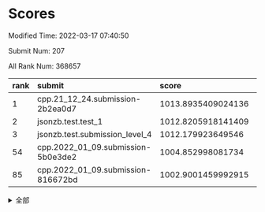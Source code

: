 # Scores

Modified Time: 2022-03-17 07:40:50

Submit Num: 207

All Rank Num: 368657

| rank |               submit               |       score        |       sigma        | pk_num |
| :--- | :--------------------------------- | :----------------- | :----------------- | :----- |
| 1    | cpp.21_12_24.submission-2b2ea0d7   | 1013.8935409024136 | 0.8073843110058773 | 7127   |
| 2    | jsonzb.test.test_1                 | 1012.8205918141409 | 0.8263478276436762 | 7122   |
| 3    | jsonzb.test.submission_level_4     | 1012.179923649546  | 0.7887057685711282 | 7129   |
| 54   | cpp.2022_01_09.submission-5b0e3de2 | 1004.852998081734  | 0.7243638502711358 | 7123   |
| 85   | cpp.2022_01_09.submission-816672bd | 1002.9001459992915 | 0.7155313604161764 | 7123   |


<details>
<summary>全部</summary>

| rank |                 submit                 |       score        |       sigma        | pk_num |
| :--- | :------------------------------------- | :----------------- | :----------------- | :----- |
| 1    | cpp.21_12_24.submission-2b2ea0d7       | 1013.8935409024136 | 0.8073843110058773 | 7127   |
| 2    | jsonzb.test.test_1                     | 1012.8205918141409 | 0.8263478276436762 | 7122   |
| 3    | jsonzb.test.submission_level_4         | 1012.179923649546  | 0.7887057685711282 | 7129   |
| 4    | gobigger.level_3.submission_level_3_3  | 1011.9036168387019 | 0.8249200903100348 | 7125   |
| 5    | gobigger.level_3.submission_level_3_39 | 1011.8235538664537 | 0.7943008708315711 | 7123   |
| 6    | gobigger.level_3.submission_level_3_12 | 1011.6535533460586 | 0.7930915075585376 | 7123   |
| 7    | gobigger.level_3.submission_level_3_5  | 1011.5656319247562 | 0.7659033210149024 | 7122   |
| 8    | gobigger.level_3.submission_level_3_23 | 1011.4577294264391 | 0.7661771829404496 | 7122   |
| 9    | gobigger.level_3.submission_level_3_4  | 1011.418968752838  | 0.7772885940296046 | 7126   |
| 10   | gobigger.level_3.submission_level_3_47 | 1011.1608422657891 | 0.7700682058002715 | 7125   |
| 11   | gobigger.level_3.submission_level_3_9  | 1010.9873105064147 | 0.7817088980839559 | 7125   |
| 12   | gobigger.level_3.submission_level_3_16 | 1010.8201432999971 | 0.7727192998886665 | 7124   |
| 13   | gobigger.level_3.submission_level_3_18 | 1010.8166046242952 | 0.7766313280742251 | 7123   |
| 14   | gobigger.level_3.submission_level_3_45 | 1010.7352469325675 | 0.7811991004297413 | 7122   |
| 15   | gobigger.level_3.submission_level_3_6  | 1010.7214304011271 | 0.7889882215260206 | 7118   |
| 16   | gobigger.level_3.submission_level_3_17 | 1010.6173640728915 | 0.7645779471320778 | 7122   |
| 17   | gobigger.level_3.submission_level_3_22 | 1010.5304723656549 | 0.7624640204356042 | 7119   |
| 18   | gobigger.level_3.submission_level_3_2  | 1010.4992553587952 | 0.7638414156908049 | 7126   |
| 19   | gobigger.level_3.submission_level_3_28 | 1010.4807636100921 | 0.7740631691294267 | 7128   |
| 20   | gobigger.level_3.submission_level_3_19 | 1010.4746726284424 | 0.7635213491949622 | 7119   |
| 21   | gobigger.level_3.submission_level_3_31 | 1010.4699612340236 | 0.7800723240897235 | 7127   |
| 22   | gobigger.level_3.submission_level_3_37 | 1010.43094630939   | 0.7727929416393864 | 7122   |
| 23   | gobigger.level_3.submission_level_3_41 | 1010.3774222740852 | 0.780573005480875  | 7122   |
| 24   | gobigger.level_3.submission_level_3_11 | 1010.3752150777607 | 0.7499123282675111 | 7121   |
| 25   | gobigger.level_3.submission_level_3_34 | 1010.3533252631742 | 0.7746496442126434 | 7119   |
| 26   | gobigger.level_3.submission_level_3_26 | 1010.3397307314334 | 0.7414322555003121 | 7121   |
| 27   | gobigger.level_3.submission_level_3_35 | 1010.283836079542  | 0.7798612839303276 | 7123   |
| 28   | gobigger.level_3.submission_level_3_24 | 1010.1554878119383 | 0.7444215477561171 | 7123   |
| 29   | gobigger.level_3.submission_level_3_0  | 1010.1190548314421 | 0.7634861543131435 | 7127   |
| 30   | gobigger.level_3.submission_level_3_36 | 1010.1050272466742 | 0.7552454555225497 | 7126   |
| 31   | gobigger.level_3.submission_level_3_29 | 1010.1019849631172 | 0.7534699627409523 | 7118   |
| 32   | gobigger.level_3.submission_level_3_1  | 1010.0836092283542 | 0.7652180316921334 | 7124   |
| 33   | gobigger.level_3.submission_level_3_43 | 1010.0788399981553 | 0.7753979599075005 | 7122   |
| 34   | gobigger.level_3.submission_level_3_7  | 1010.0346934158921 | 0.7587765409806096 | 7124   |
| 35   | gobigger.level_3.submission_level_3_30 | 1009.8964397881247 | 0.7766400647239736 | 7124   |
| 36   | gobigger.level_3.submission_level_3_20 | 1009.8876298368003 | 0.7510816910865273 | 7127   |
| 37   | gobigger.level_3.submission_level_3_25 | 1009.8849975347321 | 0.7630797590577015 | 7129   |
| 38   | gobigger.level_3.submission_level_3_33 | 1009.7987422136251 | 0.7647420949266929 | 7125   |
| 39   | gobigger.level_3.submission_level_3_27 | 1009.7911297766198 | 0.7502744517878067 | 7128   |
| 40   | gobigger.level_3.submission_level_3_42 | 1009.7808581005041 | 0.7637033059903607 | 7126   |
| 41   | gobigger.level_3.submission_level_3_38 | 1009.7724688363414 | 0.7447688348596228 | 7129   |
| 42   | gobigger.level_3.submission_level_3_13 | 1009.7430443536359 | 0.7375591470489341 | 7124   |
| 43   | gobigger.level_3.submission_level_3_15 | 1009.5810822088238 | 0.7701352710638008 | 7123   |
| 44   | gobigger.level_3.submission_level_3_40 | 1009.5357067743594 | 0.7623548923714761 | 7124   |
| 45   | gobigger.level_3.submission_level_3_10 | 1009.5285061787472 | 0.7432409239951646 | 7122   |
| 46   | gobigger.level_3.submission_level_3_8  | 1009.5280030925765 | 0.7630020209553771 | 7130   |
| 47   | gobigger.level_3.submission_level_3_46 | 1009.4862014140416 | 0.7782877193813215 | 7125   |
| 48   | gobigger.level_3.submission_level_3_48 | 1009.4431703157188 | 0.7632549073054701 | 7127   |
| 49   | gobigger.level_3.submission_level_3_21 | 1009.2889588074423 | 0.7825879254635243 | 7126   |
| 50   | gobigger.level_3.submission_level_3_14 | 1009.2508208019568 | 0.7412044241908631 | 7125   |
| 51   | gobigger.level_3.submission_level_3_44 | 1008.9239454064527 | 0.7355460937680534 | 7127   |
| 52   | gobigger.level_3.submission_level_3_32 | 1008.5467972515833 | 0.7505336228788293 | 7122   |
| 53   | gobigger.level_3.submission_level_3_49 | 1008.3724960811365 | 0.7457451296953719 | 7128   |
| 54   | cpp.2022_01_09.submission-5b0e3de2     | 1004.852998081734  | 0.7243638502711358 | 7123   |
| 55   | gobigger.level_1.submission_level_1_48 | 1004.5970816865548 | 0.7204615663890352 | 7123   |
| 56   | gobigger.level_1.submission_level_1_42 | 1004.2993497329489 | 0.7319370706795703 | 7118   |
| 57   | gobigger.level_1.submission_level_1_11 | 1004.159458327093  | 0.7136572638918687 | 7125   |
| 58   | gobigger.level_1.submission_level_1_12 | 1004.1507055422796 | 0.7210257674096052 | 7125   |
| 59   | gobigger.level_1.submission_level_1_20 | 1004.0796332084052 | 0.718791047471882  | 7124   |
| 60   | gobigger.level_1.submission_level_1_45 | 1004.069033258594  | 0.7324985524117443 | 7125   |
| 61   | gobigger.level_1.submission_level_1_3  | 1003.9942534640892 | 0.7195904991813918 | 7120   |
| 62   | gobigger.level_1.submission_level_1_15 | 1003.8146901687273 | 0.7176470948605871 | 7118   |
| 63   | gobigger.level_1.submission_level_1_2  | 1003.7521476538581 | 0.735852554607636  | 7124   |
| 64   | gobigger.level_1.submission_level_1_47 | 1003.7501958876804 | 0.7197563465876454 | 7124   |
| 65   | gobigger.level_1.submission_level_1_18 | 1003.6882233267885 | 0.7174174031705796 | 7122   |
| 66   | gobigger.level_1.submission_level_1_25 | 1003.618654726794  | 0.7229407597995181 | 7120   |
| 67   | gobigger.level_1.submission_level_1_29 | 1003.5576872577391 | 0.7296122230414072 | 7121   |
| 68   | gobigger.level_1.submission_level_1_36 | 1003.5417275119418 | 0.7262567296739341 | 7125   |
| 69   | gobigger.level_1.submission_level_1_19 | 1003.4336581569227 | 0.7178217179508386 | 7120   |
| 70   | gobigger.level_1.submission_level_1_49 | 1003.3899794251287 | 0.713221553431554  | 7123   |
| 71   | gobigger.level_1.submission_level_1_40 | 1003.3864443882889 | 0.7084568808737498 | 7124   |
| 72   | gobigger.level_1.submission_level_1_14 | 1003.3647995178281 | 0.7089090663852223 | 7121   |
| 73   | gobigger.level_1.submission_level_1_7  | 1003.3006667907357 | 0.7259674103699564 | 7124   |
| 74   | gobigger.level_1.submission_level_1_43 | 1003.2806969279513 | 0.7231528953343462 | 7123   |
| 75   | gobigger.level_1.submission_level_1_44 | 1003.1509692578644 | 0.7155596460834818 | 7126   |
| 76   | gobigger.level_1.submission_level_1_28 | 1003.1461041990199 | 0.7072853169305616 | 7120   |
| 77   | gobigger.level_1.submission_level_1_33 | 1003.1271633005213 | 0.7120365745066056 | 7124   |
| 78   | gobigger.level_1.submission_level_1_39 | 1003.116312111322  | 0.7089153367784286 | 7117   |
| 79   | gobigger.level_1.submission_level_1_27 | 1003.0981973406773 | 0.7238186831428971 | 7126   |
| 80   | gobigger.level_1.submission_level_1_37 | 1003.0829292501842 | 0.7279553571001495 | 7127   |
| 81   | gobigger.level_1.submission_level_1_26 | 1003.027472140718  | 0.7143955224960911 | 7127   |
| 82   | gobigger.level_1.submission_level_1_6  | 1003.0152624206916 | 0.7098387011014675 | 7126   |
| 83   | gobigger.level_1.submission_level_1_5  | 1002.970048581681  | 0.7225717116762687 | 7119   |
| 84   | gobigger.level_1.submission_level_1_34 | 1002.9048124485317 | 0.7155408279481047 | 7121   |
| 85   | cpp.2022_01_09.submission-816672bd     | 1002.9001459992915 | 0.7155313604161764 | 7123   |
| 86   | gobigger.level_1.submission_level_1_10 | 1002.8904238522151 | 0.7152255527060287 | 7121   |
| 87   | gobigger.level_1.submission_level_1_30 | 1002.8513494589962 | 0.7170552546745491 | 7125   |
| 88   | gobigger.level_1.submission_level_1_38 | 1002.806048461391  | 0.7221747316841204 | 7118   |
| 89   | gobigger.level_1.submission_level_1_1  | 1002.7291423504543 | 0.7185020594832464 | 7122   |
| 90   | gobigger.level_1.submission_level_1_17 | 1002.7120610326401 | 0.7112923070522104 | 7124   |
| 91   | gobigger.level_1.submission_level_1_24 | 1002.6835297550383 | 0.7166117561797433 | 7122   |
| 92   | gobigger.level_1.submission_level_1_16 | 1002.668053524251  | 0.7203174501557373 | 7129   |
| 93   | gobigger.level_1.submission_level_1_13 | 1002.6523467112966 | 0.7198199947220082 | 7127   |
| 94   | gobigger.level_1.submission_level_1_23 | 1002.5971392642103 | 0.7094657534141953 | 7124   |
| 95   | gobigger.level_1.submission_level_1_22 | 1002.5946457515863 | 0.7091872062619974 | 7127   |
| 96   | gobigger.level_1.submission_level_1_21 | 1002.576569196267  | 0.7081979878027541 | 7122   |
| 97   | gobigger.level_1.submission_level_1_41 | 1002.5345136451647 | 0.7170968626768462 | 7124   |
| 98   | gobigger.level_1.submission_level_1_31 | 1002.4698619352565 | 0.7038893987151496 | 7115   |
| 99   | gobigger.level_1.submission_level_1_9  | 1002.4547468606049 | 0.7201391420043247 | 7124   |
| 100  | gobigger.level_1.submission_level_1_35 | 1002.4472074672062 | 0.7116668694583662 | 7124   |
| 101  | gobigger.level_1.submission_level_1_4  | 1002.0812280250335 | 0.7006424848437104 | 7122   |
| 102  | gobigger.level_1.submission_level_1_8  | 1002.080155742264  | 0.716213019525725  | 7117   |
| 103  | gobigger.level_1.submission_level_1_32 | 1002.0022345869951 | 0.7181524957951055 | 7120   |
| 104  | gobigger.level_1.submission_level_1_0  | 1001.9272293913741 | 0.7124465229037804 | 7121   |
| 105  | gobigger.level_1.submission_level_1_46 | 1001.8381425326413 | 0.6977453759766374 | 7128   |
| 106  | gobigger.random.submission_random_17   | 998.0187215326197  | 0.6947157473693854 | 7122   |
| 107  | gobigger.random.submission_random_10   | 997.4345021159309  | 0.7089529872096174 | 7127   |
| 108  | gobigger.random.submission_random_46   | 997.3219479842302  | 0.7167064014947887 | 7123   |
| 109  | gobigger.random.submission_random_49   | 997.3032695791544  | 0.7108238674601324 | 7124   |
| 110  | gobigger.random.submission_random_48   | 997.1118554207912  | 0.7193263265112354 | 7120   |
| 111  | gobigger.random.submission_random_6    | 996.9047277738198  | 0.7161355467733004 | 7123   |
| 112  | gobigger.random.submission_random_16   | 996.6177328171933  | 0.7032828894689669 | 7129   |
| 113  | gobigger.random.submission_random_38   | 996.5991106831771  | 0.7105225445648449 | 7126   |
| 114  | gobigger.random.submission_random_19   | 996.5632299576623  | 0.7052435787748431 | 7127   |
| 115  | gobigger.random.submission_random_12   | 996.4833152523072  | 0.708692354460422  | 7123   |
| 116  | gobigger.random.submission_random_31   | 996.4427047384839  | 0.7163665542994876 | 7122   |
| 117  | gobigger.random.submission_random_45   | 996.3880283704623  | 0.7022564716704418 | 7126   |
| 118  | gobigger.random.submission_random_21   | 996.3823965924307  | 0.7168309954847067 | 7121   |
| 119  | gobigger.random.submission_random_47   | 996.341515046094   | 0.7076876274800763 | 7124   |
| 120  | gobigger.random.submission_random_28   | 996.3167551335247  | 0.6988987485513558 | 7127   |
| 121  | gobigger.random.submission_random_29   | 996.279321933741   | 0.7106581090327602 | 7125   |
| 122  | gobigger.random.submission_random_44   | 996.2055133765823  | 0.705454577530426  | 7125   |
| 123  | gobigger.random.submission_random_20   | 996.1507429613083  | 0.7115363601244157 | 7124   |
| 124  | gobigger.random.submission_random_0    | 996.1486821334615  | 0.7030272554152142 | 7123   |
| 125  | gobigger.random.submission_random_3    | 996.143816482651   | 0.7046351271123297 | 7123   |
| 126  | gobigger.random.submission_random_36   | 996.1389727736696  | 0.7163237399885239 | 7129   |
| 127  | gobigger.random.submission_random_2    | 996.1046348775282  | 0.7052480716819126 | 7124   |
| 128  | gobigger.random.submission_random_14   | 996.074459672432   | 0.7091589714716501 | 7128   |
| 129  | gobigger.random.submission_random_30   | 996.0608955075812  | 0.7183274384850663 | 7125   |
| 130  | gobigger.random.submission_random_35   | 996.0043831426789  | 0.7106153759400101 | 7121   |
| 131  | gobigger.random.submission_random_4    | 996.0042356167864  | 0.7141716844282945 | 7121   |
| 132  | gobigger.random.submission_random_27   | 995.9896535763068  | 0.7137977427141159 | 7120   |
| 133  | gobigger.random.submission_random_43   | 995.976603119448   | 0.7195447622721336 | 7128   |
| 134  | gobigger.random.submission_random_40   | 995.9402467562504  | 0.7198899241494431 | 7128   |
| 135  | gobigger.random.submission_random_18   | 995.8775098728158  | 0.7050480688438262 | 7126   |
| 136  | gobigger.random.submission_random_34   | 995.8632522012498  | 0.7001754573251789 | 7124   |
| 137  | gobigger.random.submission_random_15   | 995.79206597386    | 0.7182733474054662 | 7125   |
| 138  | gobigger.random.submission_random_41   | 995.7777999212267  | 0.7163613963512234 | 7124   |
| 139  | gobigger.random.submission_random_32   | 995.7512765862705  | 0.7078913734249516 | 7123   |
| 140  | gobigger.random.submission_random_26   | 995.7433278768995  | 0.7166058647812668 | 7124   |
| 141  | gobigger.random.submission_random_7    | 995.4521331181897  | 0.7088245568557164 | 7122   |
| 142  | gobigger.random.submission_random_24   | 995.4246941001583  | 0.7222262072203922 | 7123   |
| 143  | gobigger.random.submission_random_11   | 995.3399835066292  | 0.7074419675641737 | 7125   |
| 144  | gobigger.random.submission_random_25   | 995.300711531164   | 0.7187086364064573 | 7126   |
| 145  | gobigger.random.submission_random_33   | 995.2927062913817  | 0.7153627171731117 | 7121   |
| 146  | gobigger.random.submission_random_8    | 995.2802915771205  | 0.7053374378858693 | 7126   |
| 147  | gobigger.random.submission_random_1    | 995.2248265418242  | 0.7113951907975036 | 7122   |
| 148  | gobigger.random.submission_random_42   | 995.2183963110285  | 0.7230226644561245 | 7123   |
| 149  | gobigger.random.submission_random_5    | 995.0900035468796  | 0.7193176797959285 | 7130   |
| 150  | gobigger.random.submission_random_22   | 995.052680661565   | 0.7102925060569845 | 7121   |
| 151  | gobigger.random.submission_random_37   | 995.0416168697502  | 0.7008900138352618 | 7118   |
| 152  | gobigger.random.submission_random_9    | 995.0345372499368  | 0.7143114670510993 | 7125   |
| 153  | gobigger.random.submission_random_23   | 994.9954128245759  | 0.7097799389694072 | 7130   |
| 154  | gobigger.random.submission_random_39   | 994.6412416412195  | 0.7134341844159717 | 7122   |
| 155  | gobigger.level_2.submission_level_2_42 | 994.119786166379   | 0.7365371826124082 | 7124   |
| 156  | gobigger.level_2.submission_level_2_22 | 994.012986571645   | 0.7266765569923834 | 7124   |
| 157  | gobigger.random.submission_random_13   | 993.9460691171436  | 0.7285260558573647 | 7129   |
| 158  | gobigger.level_2.submission_level_2_27 | 993.684211260578   | 0.7254369580651363 | 7127   |
| 159  | gobigger.level_2.submission_level_2_17 | 993.3197768612824  | 0.7365284077903635 | 7121   |
| 160  | gobigger.level_2.submission_level_2_18 | 993.1664852259064  | 0.7321008265949278 | 7123   |
| 161  | gobigger.level_2.submission_level_2_23 | 993.1066467366252  | 0.7292236334647895 | 7127   |
| 162  | gobigger.level_2.submission_level_2_29 | 993.0948353182971  | 0.7500231557799596 | 7121   |
| 163  | gobigger.level_2.submission_level_2_12 | 993.0658592070777  | 0.7315638640499856 | 7126   |
| 164  | gobigger.level_2.submission_level_2_43 | 992.9172686716381  | 0.7425525387291835 | 7125   |
| 165  | gobigger.level_2.submission_level_2_11 | 992.8987005531753  | 0.742541681638655  | 7127   |
| 166  | gobigger.level_2.submission_level_2_14 | 992.8846861829641  | 0.7287015095658063 | 7126   |
| 167  | gobigger.level_2.submission_level_2_31 | 992.7918314959901  | 0.740483788299431  | 7124   |
| 168  | gobigger.level_2.submission_level_2_24 | 992.7913834491549  | 0.7345629644168246 | 7131   |
| 169  | gobigger.level_2.submission_level_2_13 | 992.6133183126268  | 0.7277266620272239 | 7122   |
| 170  | gobigger.level_2.submission_level_2_32 | 992.6036905127673  | 0.73946445009084   | 7127   |
| 171  | gobigger.level_2.submission_level_2_21 | 992.5913740094202  | 0.7324073310896434 | 7124   |
| 172  | gobigger.level_2.submission_level_2_30 | 992.4422451458187  | 0.7597379844425685 | 7123   |
| 173  | gobigger.level_2.submission_level_2_49 | 992.3646996729334  | 0.7374882078315642 | 7124   |
| 174  | gobigger.level_2.submission_level_2_35 | 992.3109249789935  | 0.738768867635382  | 7120   |
| 175  | gobigger.level_2.submission_level_2_44 | 992.2981780544841  | 0.7300841316183848 | 7124   |
| 176  | gobigger.level_2.submission_level_2_48 | 992.2787609775195  | 0.7502699568506623 | 7121   |
| 177  | gobigger.level_2.submission_level_2_10 | 992.2225073595165  | 0.7376032354589768 | 7125   |
| 178  | gobigger.level_2.submission_level_2_20 | 992.2139835670785  | 0.7416161273794639 | 7118   |
| 179  | gobigger.level_2.submission_level_2_15 | 992.1465648895957  | 0.7513596733868656 | 7125   |
| 180  | gobigger.level_2.submission_level_2_3  | 992.0842231040349  | 0.7492498241012937 | 7122   |
| 181  | gobigger.level_2.submission_level_2_38 | 992.0593152597648  | 0.734836784187129  | 7125   |
| 182  | gobigger.level_2.submission_level_2_7  | 992.0489665098387  | 0.7483495753716404 | 7127   |
| 183  | gobigger.level_2.submission_level_2_25 | 991.9682716342656  | 0.7569411574336883 | 7122   |
| 184  | gobigger.level_2.submission_level_2_8  | 991.8952550541517  | 0.7476758887049613 | 7124   |
| 185  | gobigger.level_2.submission_level_2_40 | 991.8871499698854  | 0.7470541158687204 | 7124   |
| 186  | gobigger.level_2.submission_level_2_39 | 991.8779314799613  | 0.7535348145971169 | 7128   |
| 187  | gobigger.level_2.submission_level_2_41 | 991.8683243298946  | 0.7291379104498901 | 7121   |
| 188  | gobigger.level_2.submission_level_2_36 | 991.8004843789663  | 0.7453597947538771 | 7128   |
| 189  | gobigger.level_2.submission_level_2_46 | 991.7179712193761  | 0.7451162983308798 | 7119   |
| 190  | gobigger.level_2.submission_level_2_19 | 991.7016780174638  | 0.7526722448900623 | 7126   |
| 191  | gobigger.level_2.submission_level_2_33 | 991.6766936270692  | 0.7375457919614717 | 7122   |
| 192  | gobigger.level_2.submission_level_2_45 | 991.6354887691933  | 0.7367682856780476 | 7126   |
| 193  | gobigger.level_2.submission_level_2_37 | 991.5456260714906  | 0.7209791071767654 | 7122   |
| 194  | gobigger.level_2.submission_level_2_2  | 991.4688010548194  | 0.7522508065831748 | 7128   |
| 195  | gobigger.level_2.submission_level_2_16 | 991.4480485790262  | 0.7567691271021388 | 7126   |
| 196  | gobigger.level_2.submission_level_2_4  | 991.4223166662417  | 0.7537971427428304 | 7125   |
| 197  | gobigger.level_2.submission_level_2_6  | 991.3974984326452  | 0.7517048214866593 | 7123   |
| 198  | gobigger.level_2.submission_level_2_5  | 991.3944397859752  | 0.7435771164979904 | 7123   |
| 199  | gobigger.level_2.submission_level_2_28 | 991.2176485729634  | 0.7530632653929115 | 7121   |
| 200  | gobigger.level_2.submission_level_2_1  | 991.1531396466709  | 0.745285915592857  | 7119   |
| 201  | gobigger.level_2.submission_level_2_26 | 991.1136004904356  | 0.75231574332545   | 7114   |
| 202  | gobigger.level_2.submission_level_2_9  | 991.0355811891233  | 0.7748580191126633 | 7122   |
| 203  | gobigger.level_2.submission_level_2_0  | 990.981808931141   | 0.7578702955313995 | 7127   |
| 204  | gobigger.level_2.submission_level_2_47 | 990.9529866838998  | 0.7860047608925305 | 7127   |
| 205  | gobigger.level_2.submission_level_2_34 | 990.835512905282   | 0.7625078825310965 | 7126   |
| 206  | gobigger.none.submission_none_0        | 977.4037133689786  | 1.3140312266563423 | 7130   |
| 207  | gobigger.none.submission_none_1        | 973.4214517992315  | 1.7962315764021128 | 7124   |

</details>